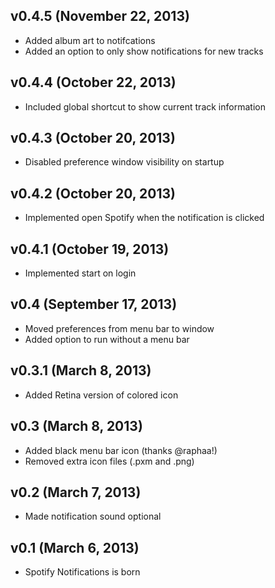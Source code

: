 ## v0.4.5 (November 22, 2013)

- Added album art to notifcations
- Added an option to only show notifications for new tracks

## v0.4.4 (October 22, 2013)

- Included global shortcut to show current track information

## v0.4.3 (October 20, 2013)

- Disabled preference window visibility on startup

## v0.4.2 (October 20, 2013)

- Implemented open Spotify when the notification is clicked

## v0.4.1 (October 19, 2013)

- Implemented start on login 

## v0.4 (September 17, 2013)

- Moved preferences from menu bar to window
- Added option to run without a menu bar

## v0.3.1 (March 8, 2013)

- Added Retina version of colored icon

## v0.3 (March 8, 2013)

- Added black menu bar icon (thanks @raphaa!)
- Removed extra icon files (.pxm and .png)

## v0.2 (March 7, 2013)

- Made notification sound optional

## v0.1 (March 6, 2013)

- Spotify Notifications is born
